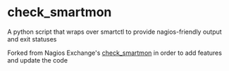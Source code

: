 check_smartmon
==============

A python script that wraps over smartctl to provide nagios-friendly output and exit statuses

Forked from Nagios Exchange's [check_smartmon](http://exchange.nagios.org/directory/Plugins/Uncategorized/Operating-Systems/Linux/check_smartmon/details) in order to add features and update the code